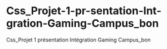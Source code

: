 # Css_Projet-1-pr-sentation-Int-gration-Gaming-Campus_bon
Css_Projet 1 présentation Intégration Gaming Campus_bon
